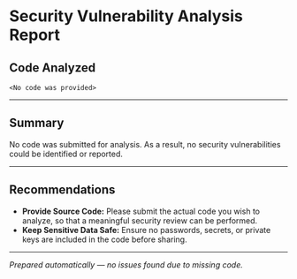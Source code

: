 # Security Vulnerability Analysis Report

## Code Analyzed
```
<No code was provided>
```

---

## Summary

No code was submitted for analysis. As a result, no security vulnerabilities could be identified or reported.

---

## Recommendations

- **Provide Source Code:** Please submit the actual code you wish to analyze, so that a meaningful security review can be performed.
- **Keep Sensitive Data Safe:** Ensure no passwords, secrets, or private keys are included in the code before sharing.

---

*Prepared automatically — no issues found due to missing code.*